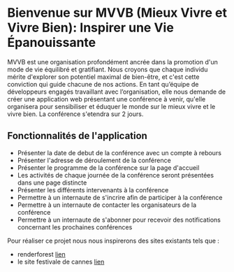 # Bienvenue sur MVVB (Mieux Vivre et Vivre Bien): Inspirer une Vie Épanouissante
MVVB est une organisation profondément ancrée dans la promotion d'un mode de vie équilibré et gratifiant. Nous croyons que chaque individu mérite d'explorer son potentiel maximal de bien-être, et c'est cette conviction qui guide chacune de nos actions. En tant qu’équipe de développeurs engagés travaillant avec l’organisation, elle nous demande de créer une application web présentant une conférence à venir, qu'elle organisera pour sensibiliser et éduquer le monde sur le mieux vivre et le vivre bien. 
La conférence s'etendra sur 2 jours.

## Fonctionnalités de l'application
* Présenter la date de debut de la conférence avec un compte à rebours
* Présenter l'adresse de déroulement de la conférence
* Présenter le programme de la conférence sur la page d'accueil
* Les activités de chaque journée de la conférence seront présentées dans une page distincte
* Présenter les différents intervenants à la conférence
* Permettre à un internaute de s'incrire afin de participer à la conférence
* Permettre à un internaute de contacter les organisateurs de la conférence
* Permettre à un internaute de s'abonner pour recevoir des notifications concernant les prochaines conférences
  
Pour réaliser ce projet nous nous inspirerons des sites existants tels que :  
* renderforest [lien](https://www.renderforest.com/fr/websites/conference)  
* le site festivale de cannes [lien](https://www.festival-cannes.com)